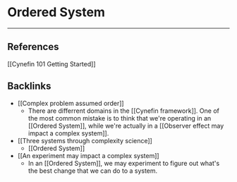 # Ordered System
---
## References
[[Cynefin 101 Getting Started]]

## Backlinks
* [[Complex problem assumed order]]
	* There are differrent domains in the [[Cynefin framework]]. One of the most common mistake is to think that we're operating in an [[Ordered System]], while we're actually in a [[Observer effect may impact a complex system]].
* [[Three systems through complexity science]]
	* [[Ordered System]]
* [[An experiment may impact a complex system]]
	* In an [[Ordered System]], we may experiment to figure out what's the best change that we can do to a system.

<!-- #evergreen -->

<!-- {BearID:54FD3843-238C-4A96-BBDB-DE1ADE1C1D75} -->
